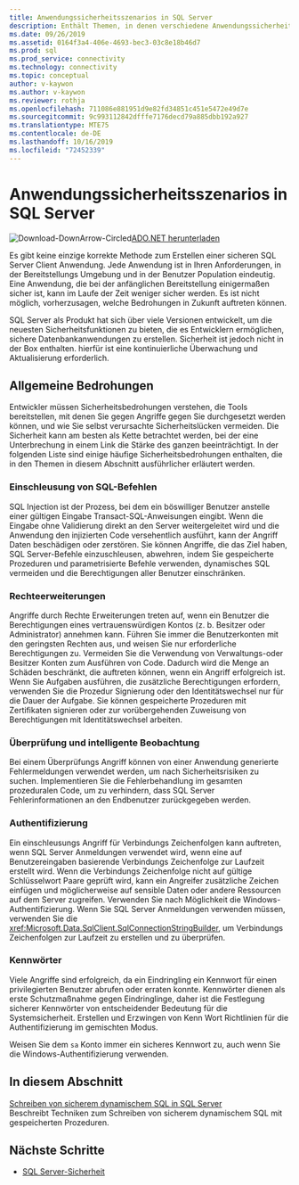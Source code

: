 ```yaml
---
title: Anwendungssicherheitsszenarios in SQL Server
description: Enthält Themen, in denen verschiedene Anwendungssicherheitsszenarien für ADO.NET- und SQL Server-Anwendungen erläutert werden.
ms.date: 09/26/2019
ms.assetid: 0164f3a4-406e-4693-bec3-03c8e18b46d7
ms.prod: sql
ms.prod_service: connectivity
ms.technology: connectivity
ms.topic: conceptual
author: v-kaywon
ms.author: v-kaywon
ms.reviewer: rothja
ms.openlocfilehash: 711086e881951d9e82fd34851c451e5472e49d7e
ms.sourcegitcommit: 9c993112842dfffe7176decd79a885dbb192a927
ms.translationtype: MTE75
ms.contentlocale: de-DE
ms.lasthandoff: 10/16/2019
ms.locfileid: "72452339"
---
```

# <a name="application-security-scenarios-in-sql-server"></a>Anwendungssicherheitsszenarios in SQL Server

![Download-DownArrow-Circled](../../../ssdt/media/download.png)[ADO.NET herunterladen](../../sql-connection-libraries.md#anchor-20-drivers-relational-access)

Es gibt keine einzige korrekte Methode zum Erstellen einer sicheren SQL Server Client Anwendung. Jede Anwendung ist in Ihren Anforderungen, in der Bereitstellungs Umgebung und in der Benutzer Population eindeutig. Eine Anwendung, die bei der anfänglichen Bereitstellung einigermaßen sicher ist, kann im Laufe der Zeit weniger sicher werden. Es ist nicht möglich, vorherzusagen, welche Bedrohungen in Zukunft auftreten können.  
  
SQL Server als Produkt hat sich über viele Versionen entwickelt, um die neuesten Sicherheitsfunktionen zu bieten, die es Entwicklern ermöglichen, sichere Datenbankanwendungen zu erstellen. Sicherheit ist jedoch nicht in der Box enthalten. hierfür ist eine kontinuierliche Überwachung und Aktualisierung erforderlich.  
  
## <a name="common-threats"></a>Allgemeine Bedrohungen  
Entwickler müssen Sicherheitsbedrohungen verstehen, die Tools bereitstellen, mit denen Sie gegen Angriffe gegen Sie durchgesetzt werden können, und wie Sie selbst verursachte Sicherheitslücken vermeiden. Die Sicherheit kann am besten als Kette betrachtet werden, bei der eine Unterbrechung in einem Link die Stärke des ganzen beeinträchtigt. In der folgenden Liste sind einige häufige Sicherheitsbedrohungen enthalten, die in den Themen in diesem Abschnitt ausführlicher erläutert werden.  
  
### <a name="sql-injection"></a>Einschleusung von SQL-Befehlen  
SQL Injection ist der Prozess, bei dem ein böswilliger Benutzer anstelle einer gültigen Eingabe Transact-SQL-Anweisungen eingibt. Wenn die Eingabe ohne Validierung direkt an den Server weitergeleitet wird und die Anwendung den injizierten Code versehentlich ausführt, kann der Angriff Daten beschädigen oder zerstören. Sie können Angriffe, die das Ziel haben, SQL Server-Befehle einzuschleusen, abwehren, indem Sie gespeicherte Prozeduren und parametrisierte Befehle verwenden, dynamisches SQL vermeiden und die Berechtigungen aller Benutzer einschränken.  
  
### <a name="elevation-of-privilege"></a>Rechteerweiterungen  
Angriffe durch Rechte Erweiterungen treten auf, wenn ein Benutzer die Berechtigungen eines vertrauenswürdigen Kontos (z. b. Besitzer oder Administrator) annehmen kann. Führen Sie immer die Benutzerkonten mit den geringsten Rechten aus, und weisen Sie nur erforderliche Berechtigungen zu. Vermeiden Sie die Verwendung von Verwaltungs-oder Besitzer Konten zum Ausführen von Code. Dadurch wird die Menge an Schäden beschränkt, die auftreten können, wenn ein Angriff erfolgreich ist. Wenn Sie Aufgaben ausführen, die zusätzliche Berechtigungen erfordern, verwenden Sie die Prozedur Signierung oder den Identitätswechsel nur für die Dauer der Aufgabe. Sie können gespeicherte Prozeduren mit Zertifikaten signieren oder zur vorübergehenden Zuweisung von Berechtigungen mit Identitätswechsel arbeiten.  
  
### <a name="probing-and-intelligent-observation"></a>Überprüfung und intelligente Beobachtung  
Bei einem Überprüfungs Angriff können von einer Anwendung generierte Fehlermeldungen verwendet werden, um nach Sicherheitsrisiken zu suchen. Implementieren Sie die Fehlerbehandlung im gesamten prozeduralen Code, um zu verhindern, dass SQL Server Fehlerinformationen an den Endbenutzer zurückgegeben werden.  
  
### <a name="authentication"></a>Authentifizierung  
Ein einschleusungs Angriff für Verbindungs Zeichenfolgen kann auftreten, wenn SQL Server Anmeldungen verwendet wird, wenn eine auf Benutzereingaben basierende Verbindungs Zeichenfolge zur Laufzeit erstellt wird. Wenn die Verbindungs Zeichenfolge nicht auf gültige Schlüsselwort Paare geprüft wird, kann ein Angreifer zusätzliche Zeichen einfügen und möglicherweise auf sensible Daten oder andere Ressourcen auf dem Server zugreifen. Verwenden Sie nach Möglichkeit die Windows-Authentifizierung. Wenn Sie SQL Server Anmeldungen verwenden müssen, verwenden Sie die <xref:Microsoft.Data.SqlClient.SqlConnectionStringBuilder>, um Verbindungs Zeichenfolgen zur Laufzeit zu erstellen und zu überprüfen.  
  
### <a name="passwords"></a>Kennwörter  
Viele Angriffe sind erfolgreich, da ein Eindringling ein Kennwort für einen privilegierten Benutzer abrufen oder erraten konnte. Kennwörter dienen als erste Schutzmaßnahme gegen Eindringlinge, daher ist die Festlegung sicherer Kennwörter von entscheidender Bedeutung für die Systemsicherheit. Erstellen und Erzwingen von Kenn Wort Richtlinien für die Authentifizierung im gemischten Modus.  
  
Weisen Sie dem `sa` Konto immer ein sicheres Kennwort zu, auch wenn Sie die Windows-Authentifizierung verwenden.  
  
## <a name="in-this-section"></a>In diesem Abschnitt  
[Schreiben von sicherem dynamischem SQL in SQL Server](writing-secure-dynamic-sql.md)  
Beschreibt Techniken zum Schreiben von sicherem dynamischem SQL mit gespeicherten Prozeduren.  

## <a name="next-steps"></a>Nächste Schritte
- [SQL Server-Sicherheit](sql-server-security.md)
